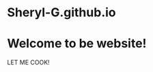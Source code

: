 # Sheryl-G.github.io

<!DOCTYPE html>
<html>
<body>

  <h1>Welcome to be website!</h1>
  <p> LET ME COOK! </p>

</body>
</html>
